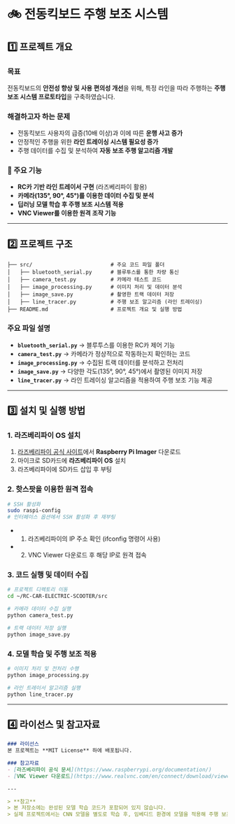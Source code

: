 # 🚲 전동킥보드 주행 보조 시스템

## 1️⃣ 프로젝트 개요
### 목표
전동킥보드의 **안전성 향상 및 사용 편의성 개선**을 위해, 특정 라인을 따라 주행하는 **주행 보조 시스템 프로토타입**을 구축하였습니다.

### 해결하고자 하는 문제
- 전동킥보드 사용자의 급증(10배 이상)과 이에 따른 **운행 사고 증가**
- 안정적인 주행을 위한 **라인 트레이싱 시스템 필요성 증가**
- 주행 데이터를 수집 및 분석하여 **자동 보조 주행 알고리즘 개발**

### 🔹 주요 기능
- **RC카 기반 라인 트레이서 구현** (라즈베리파이 활용)  
- **카메라(135°, 90°, 45°)를 이용한 데이터 수집 및 분석**  
- **딥러닝 모델 학습 후 주행 보조 시스템 적용**  
- **VNC Viewer를 이용한 원격 조작 기능**  

---

## 2️⃣ 프로젝트 구조
```plaintext
├── src/                         # 주요 코드 파일 폴더
│   ├── bluetooth_serial.py      # 블루투스를 통한 차량 통신
│   ├── camera_test.py           # 카메라 테스트 코드
│   ├── image_processing.py      # 이미지 처리 및 데이터 분석
│   ├── image_save.py            # 촬영한 트랙 데이터 저장
│   ├── line_tracer.py           # 주행 보조 알고리즘 (라인 트레이싱)
├── README.md                    # 프로젝트 개요 및 실행 방법
```

### 주요 파일 설명  
- **`bluetooth_serial.py`** → 블루투스를 이용한 RC카 제어 기능  
- **`camera_test.py`** → 카메라가 정상적으로 작동하는지 확인하는 코드  
- **`image_processing.py`** → 수집된 트랙 데이터를 분석하고 전처리  
- **`image_save.py`** → 다양한 각도(135°, 90°, 45°)에서 촬영된 이미지 저장  
- **`line_tracer.py`** → 라인 트레이싱 알고리즘을 적용하여 주행 보조 기능 제공  

---

## 3️⃣ 설치 및 실행 방법
### 1. 라즈베리파이 OS 설치
1. [라즈베리파이 공식 사이트](https://www.raspberrypi.org/software/)에서 **Raspberry Pi Imager** 다운로드
2. 마이크로 SD카드에 **라즈베리파이 OS** 설치
3. 라즈베리파이에 SD카드 삽입 후 부팅

### 2. 핫스팟을 이용한 원격 접속
```bash
# SSH 활성화
sudo raspi-config
# 인터페이스 옵션에서 SSH 활성화 후 재부팅
```
- 1. 라즈베리파이의 IP 주소 확인 (ifconfig 명령어 사용)
- 2. VNC Viewer 다운로드 후 해당 IP로 원격 접속

### 3. 코드 실행 및 데이터 수집
```bash
# 프로젝트 디렉토리 이동
cd ~/RC-CAR-ELECTRIC-SCOOTER/src

# 카메라 데이터 수집 실행
python camera_test.py

# 트랙 데이터 저장 실행
python image_save.py
```

### 4. 모델 학습 및 주행 보조 적용
```bash
# 이미지 처리 및 전처리 수행
python image_processing.py

# 라인 트레이서 알고리즘 실행
python line_tracer.py
```

---

## 4️⃣ 라이선스 및 참고자료
```markdown
### 라이선스
본 프로젝트는 **MIT License** 하에 배포됩니다.

### 참고자료
- [라즈베리파이 공식 문서](https://www.raspberrypi.org/documentation/)
- [VNC Viewer 다운로드](https://www.realvnc.com/en/connect/download/viewer/)

---

> **참고**  
> 본 저장소에는 완성된 모델 학습 코드가 포함되어 있지 않습니다.  
> 실제 프로젝트에서는 CNN 모델을 별도로 학습 후, 임베디드 환경에 모델을 적용해 주행 보조 알고리즘을 구현했습니다.